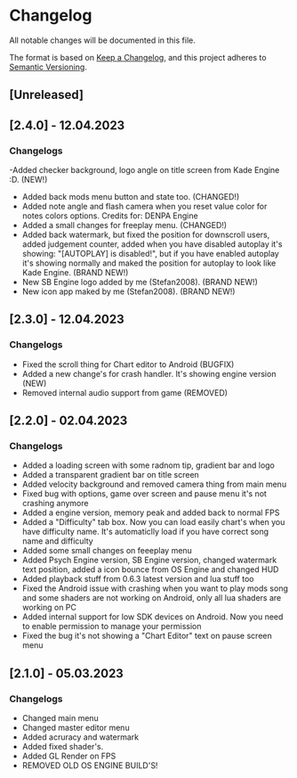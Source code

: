 # Changelog
All notable changes will be documented in this file.

The format is based on [Keep a Changelog](https://keepachangelog.com/en/1.0.0/),
and this project adheres to [Semantic Versioning](https://semver.org/spec/v2.0.0.html).

## [Unreleased]

## [2.4.0] - 12.04.2023

### Changelogs 
-Added checker background, logo angle on title screen from Kade Engine :D. (NEW!)
- Added back mods menu button and state too. (CHANGED!)
- Added note angle and flash camera when you reset value color for notes colors options. Credits for: DENPA Engine
- Added a small changes for freeplay menu. (CHANGED!)
- Added back watermark, but fixed the position for downscroll users, added judgement counter, added when you have disabled autoplay it's showing: "[AUTOPLAY] is disabled!", but if you have enabled autoplay it's showing normally and maked the position for autoplay to look like Kade Engine. (BRAND NEW!)
- New SB Engine logo added by me (Stefan2008). (BRAND NEW!)
- New icon app maked by me (Stefan2008). (BRAND NEW!)
## [2.3.0] - 12.04.2023

### Changelogs
- Fixed the scroll thing for Chart editor to Android (BUGFIX)
- Added a new change's for crash handler. It's showing engine version (NEW)
- Removed internal audio support from game (REMOVED)

## [2.2.0] - 02.04.2023
### Changelogs
- Added a loading screen with some radnom tip, gradient bar and logo
- Added a transparent gradient bar on title screen
- Added velocity background and removed camera thing from main menu
- Fixed bug with options, game over screen and pause menu it's not crashing anymore
- Added a engine version, memory peak and added back to normal FPS
- Added a "Difficulty" tab box. Now you can load easily chart's when you have difficulty name. It's automaticlly load if you have correct song name and difficulty
- Added some small changes on feeeplay menu
- Added Psych Engine version, SB Engine version, changed watermark text position, added a icon bounce from OS Engine and changed HUD
- Added playback stuff from 0.6.3 latest version and lua stuff too
- Fixed the Android issue with crashing when you want to play mods song and some shaders are not working on Android, only all lua shaders are working on PC
- Added internal support for low SDK devices on Android. Now you need to enable permission to manage your permission
- Fixed the bug it's not showing a "Chart Editor" text on pause screen menu

## [2.1.0] - 05.03.2023
### Changelogs
- Changed main menu
- Changed master editor menu
- Added acruracy and watermark
- Added fixed shader's.
- Added GL Render on FPS
- REMOVED OLD OS ENGINE BUILD'S!
